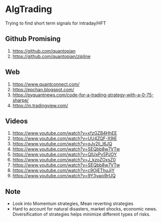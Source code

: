 # AlgTrading
Trying to find short term signals for intraday/HFT

## Github Promising
1. https://github.com/quantopian
2. https://github.com/quantopian/zipline

## Web 
1. https://www.quantconnect.com/
2. https://epchan.blogspot.com/
3. https://pyquantnews.com/code-for-a-trading-strategy-with-a-0-75-sharpe/
4. https://in.tradingview.com/

## Videos
1. https://www.youtube.com/watch?v=xfzGZB4HhEE
2. https://www.youtube.com/watch?v=UU4ZQF-X9jE
3. https://www.youtube.com/watch?v=qJv2Ii_l6JQ
4. https://www.youtube.com/watch?v=SEQbb8w7VTw
5. https://www.youtube.com/watch?v=QIUxPv5PJOY
6. https://www.youtube.com/watch?v=J_kzoZOxsZ0
7. https://www.youtube.com/watch?v=SEQbb8w7VTw
8. https://www.youtube.com/watch?v=c9OjEThuJjY
9. https://www.youtube.com/watch?v=9Y3yaoi9rUQ

## Note
* Look into Momentum strategies, Mean reverting strategies 
* Hard to account for natural disasters, market shocks, economic news. Diversification of strategies helps minimize different types of risks. 

